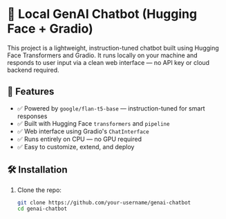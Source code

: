 # 🧠 Local GenAI Chatbot (Hugging Face + Gradio)

This project is a lightweight, instruction-tuned chatbot built using Hugging Face Transformers and Gradio. It runs locally on your machine and responds to user input via a clean web interface — no API key or cloud backend required.

## 🚀 Features
- ✅ Powered by `google/flan-t5-base` — instruction-tuned for smart responses
- ✅ Built with Hugging Face `transformers` and `pipeline`
- ✅ Web interface using Gradio's `ChatInterface`
- ✅ Runs entirely on CPU — no GPU required
- ✅ Easy to customize, extend, and deploy

## 🛠️ Installation

1. Clone the repo:
   ```bash
   git clone https://github.com/your-username/genai-chatbot
   cd genai-chatbot
